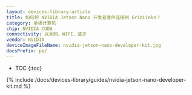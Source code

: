 ```yaml
---
layout: devices-library-article
title: 如何将 NVIDIA Jetson Nano 开发者套件连接到 GridLinks？
category: 单板计算机
chip: NVIDIA CUDA
connectivity: 以太网、WIFI、蓝牙
vendor: NVIDIA
deviceImageFileName: nvidia-jetson-nano-developer-kit.jpg
docsPrefix: pe/
---
```



* TOC
{:toc}

{% include /docs/devices-library/guides/nvidia-jetson-nano-developer-kit.md %}